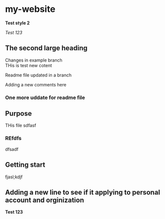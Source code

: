 # my-website

**Test style 2**

*Test 123*

## The second large heading
Changes in example branch\
THis is test new cotent

Readme file updated in a branch

Adding a new comments here

### One more uddate for readme file

## Purpose

THis file sdfasf
### REfdfs
dfsadf

## Getting start

fjasl;kdjf

## Adding a new line to see if it applying to personal account and orginization
__Test 123__

